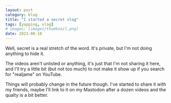 ```yaml
---
layout: post
category: blog
title: "I started a secret vlog"
tags: [yapping, vlog]
# images: [images/thumbnail.png]
date: 2023-08-10
---
```

Well, secret is a real stretch of the word. It's private, but I'm not doing anything to hide it.

The videos aren't unlisted or anything, it's just that I'm not sharing it here, and I'll try a little bit (but not too much) to not make it show up if you search for "realjame" on YouTube.

Things will probably change in the future though. I've started to share it with my friends, maybe I'll link to it on my Mastodon after a dozen videos and the qualty is a bit better.
